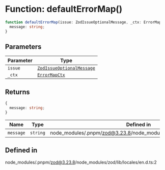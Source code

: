 # Function: defaultErrorMap()

```ts
function defaultErrorMap(issue: ZodIssueOptionalMessage, _ctx: ErrorMapCtx): {
  message: string;
}
```

## Parameters

| Parameter | Type |
| ------ | ------ |
| `issue` | [`ZodIssueOptionalMessage`](../type-aliases/ZodIssueOptionalMessage.md) |
| `_ctx` | [`ErrorMapCtx`](../type-aliases/ErrorMapCtx.md) |

## Returns

```ts
{
  message: string;
}
```

| Name | Type | Defined in |
| ------ | ------ | ------ |
| `message` | `string` | node\_modules/.pnpm/zod@3.23.8/node\_modules/zod/lib/ZodError.d.ts:162 |

## Defined in

node\_modules/.pnpm/zod@3.23.8/node\_modules/zod/lib/locales/en.d.ts:2
